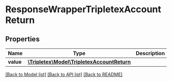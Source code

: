 # ResponseWrapperTripletexAccountReturn

## Properties
Name | Type | Description | Notes
------------ | ------------- | ------------- | -------------
**value** | [**\Tripletex\Model\TripletexAccountReturn**](TripletexAccountReturn.md) |  | [optional] 

[[Back to Model list]](../README.md#documentation-for-models) [[Back to API list]](../README.md#documentation-for-api-endpoints) [[Back to README]](../README.md)


